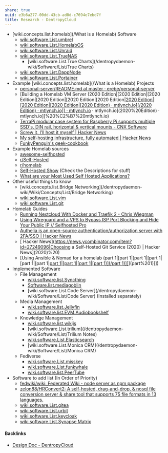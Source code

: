 ```yaml
---
share: true
uuid: e3b6a277-00dd-43cb-ad0d-c7694e7ebd7f
title: Research - DentropyCloud
---
```

* [wiki.concepts.list.homelab](/What is a Homelab) Software
  * [wiki.software.List.umbrel](/dentropydaemon-wiki/Software/List/Umbrel)
  * [wiki.software.List.HomelabOS](/dentropydaemon-wiki/Software/List/HomelabOS)
  * [wiki.software.List.Unraid](/dentropydaemon-wiki/Software/List/Unraid)
  * [wiki.software.List.TrueNAS](/dentropydaemon-wiki/Software/List/TrueNAS)
    * [wiki.software.List.True Charts](/dentropydaemon-wiki/Software/List/True Charts)
  * [wiki.software.List.DappNode](/dentropydaemon-wiki/Software/List/DappNode)
  * [wiki.software.List.Portainer](/dentropydaemon-wiki/Software/List/Portainer)
* Example [wiki.concepts.list.homelab](/What is a Homelab) Projects
  * [personal-server/README.md at master · erebe/personal-server](https://github.com/erebe/personal-server/blob/master/README.md)
  * [Building a Homelab VM Server (2020 Edition|[2020 Edition|[2020 Edition|[2020 Edition|[2020 Edition|[2020 Edition|[2020 Edition|[2020 Edition|[2020 Edition|[2020 Edition) · mtlynch.io](/2020 Edition) · mtlynch.io]] · mtlynch.io](2020%20Edition) · mtlynch.io](2020%20Edition) · mtlynch.io]]%20%C2%B7%20mtlynch.io)
  * [TerraPi modular case system for Raspberry Pi supports multiple SSD's, DIN rail, horizontal & vertical mounts - CNX Software](https://www.cnx-software.com/2020/12/19/terrapi-modular-case-for-raspberry-pi-supports-multiple-ssds-din-rail-horizontal-vertical-mounts/)
  * [Screw it, I’ll host it myself | Hacker News](https://news.ycombinator.com/item?id=26725185)
  * [My self-hosting infrastructure, fully automated | Hacker News](https://news.ycombinator.com/item?id=30030991)
  * [FunkyPenguin's geek-cookbook](https://github.com/geek-cookbook/geek-cookbook)
* Example Homelab sources
  * [awesome-selfhosted](https://github.com/awesome-selfhosted/awesome-selfhosted)
  * [r/Self-Hosted](https://old.reddit.com/r/selfhosted/)
  * [r/homelab](https://old.reddit.com/r/homelab/)
  * [Self-Hosted Show](https://selfhosted.show/) (Check the Descriptions for stuff)
  * [What are your Most Used Self Hosted Applications?](https://noted.lol/what-are-your-most-used-self-hosted-applications/)
* Other useful things to know
  * [wiki.concepts.list.Bridge Networking](/dentropydaemon-wiki/Wiki/Concepts/List/Bridge Networking)
  * [wiki.software.List.vim](/dentropydaemon-wiki/Software/List/vim)
  * [wiki.software.List.git](/c49ff73e-a032-4af0-aada-91f8cc9c19d7)
* Homelab Guides
  * [Running Nextcloud With Docker and Traefik 2 - Chris Wiegman](https://chriswiegman.com/2020/01/running-nextcloud-with-docker-and-traefik-2/)
  * [Using Wireguard and a VPS to Bypass ISP Port Blocking and Hide Your Public IP // Selfhosted Pro](https://selfhosted.pro/hl/wireguard_vps/)
  * [Authelia is an open-source authentication/authorization server with 2FA/SSO | Hacker News](https://news.ycombinator.com/item?id=26409820)
  * [ Hacker News](https://news.ycombinator.com/item?id=27249096|Choosing a Self-Hosted Git Service (2020) | Hacker News](2020)%20)
  * [Using Ansible & Nomad for a homelab (part 1|[part 1|[part 1|[part 1|[part 1|[part 1|[part 1|[part 1|[part 1|[part 1)](/part 1)]]](part%201)](part%201)]])
* Implemented Software
  * File Management
    * [wiki.software.list.Syncthing](/dentropydaemon-wiki/Software/List/Syncthing)
    * [Software.list.mediagoblin](/dentropydaemon-wiki/Software/List/mediagoblin)
    * [wiki.software.List.Code Server](/dentropydaemon-wiki/Software/List/Code Server) (Installed separately)
  * Media Management
    * [wiki.software.list.Jellyfin](/dentropydaemon-wiki/Software/List/Jellyfin)
    * [wiki.software.list.EVM.Audiobookshelf](/dentropydaemon-wiki/Software/List/Audiobookshelf)
  * Knowledge Management
    * [wiki.software.list.wikijs](/dentropydaemon-wiki/Software/List/wikijs)
    * [wiki.software.List.trilium](/dentropydaemon-wiki/Software/List/Trilium Notes)
    * [wiki.software.List.Elasticsearch](/dentropydaemon-wiki/Software/List/Elasticsearch)
    * [wiki.software.List.Monica CRM](/dentropydaemon-wiki/Software/List/Monica CRM)
  * Fediverse
    * [wiki.software.List.misskey](/dentropydaemon-wiki/Software/List/Misskey)
    * [wiki.software.List.funkwhale](/dentropydaemon-wiki/Software/List/funkwhale)
    * [wiki.software.list.PeerTube](/dentropydaemon-wiki/Software/List/PeerTube)
* Software to add list (In Order of Priority)
  * [fedwiki/wiki: Federated Wiki - node server as npm package](https://github.com/fedwiki/wiki)
  * [zelon88/HRConvert2: A self-hosted, drag-and-drop, & nosql file conversion server & share tool that supports 75 file formats in 13 languages.](https://github.com/zelon88/HRConvert2)
  * [wiki.software.List.gitea](/dentropydaemon-wiki/Software/List/gitea)
  * [wiki.software.List.urbit](/dentropydaemon-wiki/Software/List/urbit)
  * [wiki.software.List.keycloak](/dentropydaemon-wiki/Software/List/keycloak)
  * [wiki.software.List.Synapse  Matrix](/20eff7d0-f3d2-4c79-8431-022fb64ee04c)

#### Backlinks

* [Design Doc - DentropyCloud](/6c1ccc56-5584-4ec8-9208-34fcdd2a97a5)